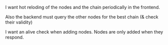 
I want hot reloding of the nodes and the chain periodically in the frontend.

Also the backend must query the other nodes for the best chain (& check their validity)

I want an alive check when adding nodes. Nodes are only added when they respond.
